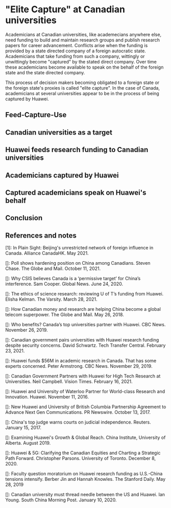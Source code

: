 # "Elite Capture" at Canadian universities
Academicians at Canadian universities, like academecians anywhere else, need funding to build and maintain research groups and publish research papers for career advancement.
Conflicts arise when the funding is provided by a state directed company of a foreign autocratic state.
Academicians that take funding from such a company, wittingly or unwittingly become "captured" by the stated direct company.
Over time these academicians become available to speak on the behalf of the foreign state and the state directed company.

This process of decision makers becoming obligated to a foreign state or the foreign state's proxies is called "elite capture".
In the case of Canada, academicians at several universities appear to be in the process of being captured by Huawei.

## Feed-Capture-Use

## Canadian universities as a target

## Huawei feeds research funding to Canadian universities

## Academicians captured by Huawei

## Captured academicians speak on Huawei's behalf

## Conclusion

## References and notes
\[1\]: In Plain Sight: Beijing's unrestricted network of foreign influence in Canada. Alliance CanadaHK. May 2021.

\[\]: Poll shows hardening position on China among Canadians. Steven Chase. The Globe and Mail. October 11, 2021.

\[\]: Why CSIS believes Canada is a ‘permissive target’ for China’s interference. Sam Cooper. Global News. June 24, 2020.

\[\]: The ethics of science research: reviewing U of T’s funding from Huawei. Elisha Kelman. The Varsity. March 28, 2021.

\[\]: How Canadian money and research are helping China become a global telecom superpower. The Globe and Mail. May 26, 2018.

\[\]: Who benefits? Canada’s top universities partner with Huawei. CBC News. November 26, 2019.

\[\]: Canadian government pairs universities with Huawei research funding despite security concerns. David Schwartz. Tech Transfer Central. February 23, 2021. 

\[\]: Huawei funds $56M in academic research in Canada. That has some experts concerned. Peter Armstrong. CBC News. November 29, 2019.

\[\]: Canadian Government Partners with Huawei for High Tech Research at Universities. Neil Campbell. Vision Times. February 16, 2021.

\[\]: Huawei and University of Waterloo Partner for World-class Research and Innovation. Huawei. November 11, 2016.

\[\]: New Huawei and University of British Columbia Partnership Agreement to Advance Next Gen Communications. PR Newswire. October 13, 2017.

\[\]: China's top judge warns courts on judicial independence. Reuters. January 15, 2017.

\[\]: Examining Huawei's Growth & Global Reach. China Institute, University of Alberta. August 2019.

\[\]:  Huawei & 5G: Clarifying the Canadian Equities and Charting a Strategic Path Forward. Christopher Parsons. University of Toronto. December 8, 2020.

\[\]: Faculty question moratorium on Huawei research funding as U.S.-China tensions intensify. Berber Jin and Hannah Knowles. The Stanford Daily. May 28, 2019

\[\]: Canadian university must thread needle between the US and Huawei. Ian Young. South China Morning Post. January 10, 2020.